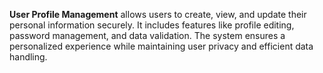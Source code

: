 **User Profile Management** allows users to create, view, and update their personal information securely. It includes features like profile editing, password management, and data validation. The system ensures a personalized experience while maintaining user privacy and efficient data handling.
